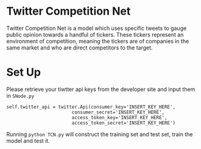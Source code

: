 # Twitter Competition Net
Twitter Competition Net is a model which uses specific tweets to gauge public opinion towards a handful of
tickers. These tickers represent an environment of competition, meaning the tickers are of companies
in the same market and who are direct competitors to the target.

# Set Up
Please retrieve your tiwtter api keys from the developer site and input them in `SNode.py`

```
self.twitter_api = twitter.Api(consumer_key='INSERT_KEY_HERE',
                        consumer_secret='INSERT_KEY_HERE',
                        access_token_key='INSERT_KEY_HERE',
                        access_token_secret='INSERT_KEY_HERE')
```

Running `python TCN.py` will construct the training set and test set, train the model and test it.
